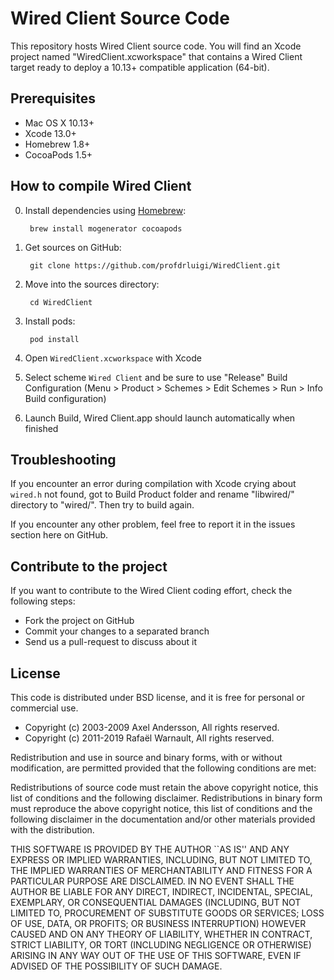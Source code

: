 # Wired Client Source Code

This repository hosts Wired Client source code. You will find an Xcode project named "WiredClient.xcworkspace" that contains a Wired Client target ready to deploy a 10.13+ compatible application (64-bit).

## Prerequisites

- Mac OS X 10.13+
- Xcode 13.0+
- Homebrew 1.8+
- CocoaPods 1.5+

## How to compile Wired Client

0. Install dependencies using [Homebrew](https://brew.sh):
		
		brew install mogenerator cocoapods
		
2. Get sources on GitHub:

		git clone https://github.com/profdrluigi/WiredClient.git
		
3. Move into the sources directory:
		
		cd WiredClient
		
5. Install pods:

		pod install
		
6. Open `WiredClient.xcworkspace` with Xcode

7. Select scheme `Wired Client` and be sure to use "Release" Build Configuration (Menu > Product > Schemes > Edit Schemes > Run > Info  Build configuration)

8. Launch Build, Wired Client.app should launch automatically when finished


## Troubleshooting

If you encounter an error during compilation with Xcode crying about `wired.h` not found, got to Build Product folder and rename "libwired/" directory to "wired/". Then try to build again.

If you encounter any other problem, feel free to report it in the issues section here on GitHub.

## Contribute to the project

If you want to contribute to the Wired Client coding effort, check the following steps:

- Fork the project on GitHub
- Commit your changes to a separated branch
- Send us a pull-request to discuss about it

## License

This code is distributed under BSD license, and it is free for personal or commercial use.
		
- Copyright (c) 2003-2009 Axel Andersson, All rights reserved.
- Copyright (c) 2011-2019 Rafaël Warnault, All rights reserved.
		
Redistribution and use in source and binary forms, with or without modification, are permitted provided that the following conditions are met:
		
Redistributions of source code must retain the above copyright notice, this list of conditions and the following disclaimer. Redistributions in binary form must reproduce the above copyright notice, this list of conditions and the following disclaimer in the documentation and/or other materials provided with the distribution.
		
THIS SOFTWARE IS PROVIDED BY THE AUTHOR ``AS IS'' AND ANY EXPRESS OR IMPLIED WARRANTIES, INCLUDING, BUT NOT LIMITED TO, THE IMPLIED WARRANTIES OF MERCHANTABILITY AND FITNESS FOR A PARTICULAR PURPOSE ARE DISCLAIMED. IN NO EVENT SHALL THE AUTHOR BE LIABLE FOR ANY DIRECT, INDIRECT, INCIDENTAL, SPECIAL, EXEMPLARY, OR CONSEQUENTIAL DAMAGES (INCLUDING, BUT NOT LIMITED TO, PROCUREMENT OF SUBSTITUTE GOODS OR SERVICES; LOSS OF USE, DATA, OR PROFITS; OR BUSINESS INTERRUPTION) HOWEVER CAUSED AND ON ANY THEORY OF LIABILITY, WHETHER IN CONTRACT, STRICT LIABILITY, OR TORT (INCLUDING NEGLIGENCE OR OTHERWISE) ARISING IN ANY WAY OUT OF THE USE OF THIS SOFTWARE, EVEN IF ADVISED OF THE POSSIBILITY OF SUCH DAMAGE.

